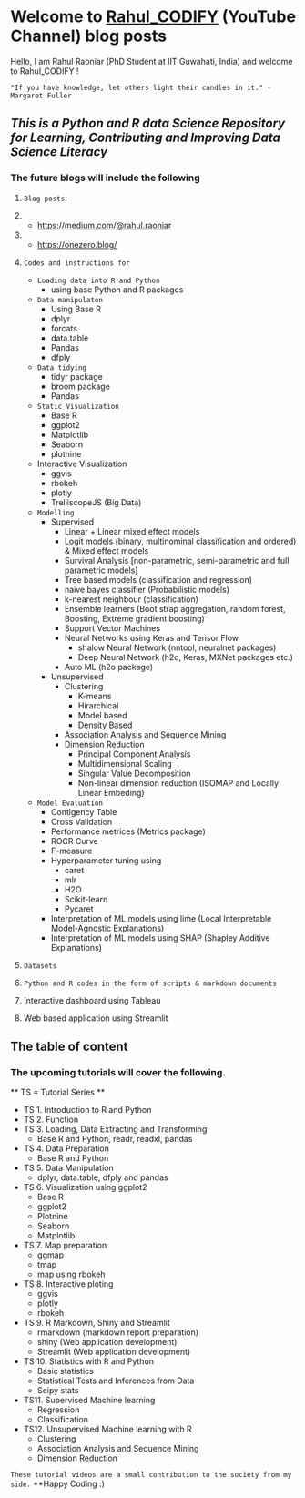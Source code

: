 # Welcome to [Rahul_CODIFY](https://www.youtube.com/channel/UCO4nlQjNTn15HFFNpOVUotg) (YouTube Channel) blog posts


Hello, I am Rahul Raoniar (PhD Student at IIT Guwahati, India) and welcome to Rahul_CODIFY ! 


`"If you have knowledge, let others light their candles in it." - Margaret Fuller` 


## *This is a Python and R data Science Repository for Learning, Contributing and Improving Data Science Literacy*

### The future blogs will include the following

1. `Blog posts`: 
2.    + https://medium.com/@rahul.raoniar 
3.    + https://onezero.blog/
4. `Codes and instructions for` 
   + `Loading data into R and Python`
      + using base Python and R packages
   + `Data manipulaton`
      + Using Base R
      + dplyr
      + forcats
      + data.table
      + Pandas
      + dfply
    + `Data tidying`
      + tidyr package
      + broom package
      + Pandas
   + `Static Visualization`
      + Base R
      + ggplot2
      + Matplotlib
      + Seaborn
      + plotnine
   + Interactive Visualization
      + ggvis
      + rbokeh
      + plotly
      + TrelliscopeJS (Big Data)
   + `Modelling`
      + Supervised
        + Linear + Linear mixed effect models
        + Logit models (binary, multinominal classification and ordered) & Mixed effect models
        + Survival Analysis [non-parametric, semi-parametric and full parametric models]
        + Tree based models (classification and regression)
        + naive bayes classifier (Probabilistic models)
        + k-nearest neighbour (classification)
        + Ensemble learners (Boot strap aggregation, random forest, Boosting, Extreme gradient boosting)
        + Support Vector Machines
        + Neural Networks using Keras and Tensor Flow
           + shalow Neural Network (nntool, neuralnet packages)
           + Deep Neural Network (h2o, Keras, MXNet packages etc.)
        + Auto ML (h2o package)
      + Unsupervised
        + Clustering
          + K-means
          + Hirarchical
          + Model based
          + Density Based
        + Association Analysis and Sequence Mining
        + Dimension Reduction
          + Principal Component Analysis
          + Multidimensional Scaling
          + Singular Value Decomposition
          + Non-linear dimension reduction (ISOMAP and Locally Linear Embeding)
    + `Model Evaluation`
      + Contigency Table
      + Cross Validation
      + Performance metrices (Metrics package)
      + ROCR Curve
      + F-measure 
      + Hyperparameter tuning using
          + caret
          + mlr
          + H2O
          + Scikit-learn
          + Pycaret
      + Interpretation of ML models using lime (Local Interpretable Model-Agnostic Explanations)
      + Interpretation of ML models using SHAP (Shapley Additive Explanations)
      
3. `Datasets`
4. `Python and R codes in the form of scripts & markdown documents` 
5. Interactive dashboard using Tableau
6. Web based application using Streamlit


## The table of content

### The upcoming tutorials will cover the following. 

** TS = Tutorial Series **
* TS 1. Introduction to R and Python
* TS 2. Function 
* TS 3. Loading, Data Extracting and Transforming 
    + Base R and Python, readr, readxl, pandas
* TS 4. Data Preparation 
    + Base R and Python
* TS 5. Data Manipulation 
    + dplyr, data.table, dfply and pandas 
* TS 6. Visualization using ggplot2 
    + Base R
    + ggplot2
    + Plotnine
    + Seaborn
    + Matplotlib
* TS 7. Map preparation
     + ggmap
     + tmap
     + map using rbokeh
* TS 8. Interactive ploting 
     + ggvis
     + plotly
     + rbokeh
* TS 9. R Markdown, Shiny and Streamlit
     + rmarkdown (markdown report preparation)
     + shiny (Web application development)
     + Streamlit (Web application development)
* TS 10. Statistics with R and Python
     + Basic statistics
     + Statistical Tests and Inferences from Data
     + Scipy stats
* TS11. Supervised Machine learning 
   + Regression
   + Classification 
* TS12. Unsupervised Machine learning with R
   + Clustering
   + Association Analysis and Sequence Mining
   + Dimension Reduction



`These tutorial videos are a small contribution to the society from my side.` **Happy Coding :)

